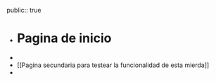 public:: true

- # Pagina de inicio
-
- [[Pagina secundaria para testear la funcionalidad de esta mierda]]
-
